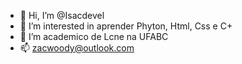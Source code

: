 - 👋 Hi, I’m @Isacdevel
- 👀 I’m interested in  aprender Phyton, Html, Css e C+
- 🌱 I’m  academico de Lcne na UFABC
- 📫 zacwoody@outlook.com

<!---
Isacdevel/Isacdevel is a ✨ special ✨ repository because its `README.md` (this file) appears on your GitHub profile.
You can click the Preview link to take a look at your changes.
--->
